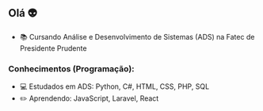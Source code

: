 ## Olá 👽

- 📚 Cursando Análise e Desenvolvimento de Sistemas (ADS) na Fatec de Presidente Prudente

### Conhecimentos (Programação):
- 💻 Estudados em ADS: Python, C#, HTML, CSS, PHP, SQL
- ✏️ Aprendendo: JavaScript, Laravel, React
